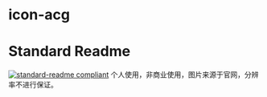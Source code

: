 # icon-acg
# Standard Readme
[![standard-readme compliant](https://img.shields.io/badge/readme%20style-standard-brightgreen.svg?style=flat-square)](https://github.com/RichardLitt/standard-readme)
个人使用，非商业使用，图片来源于官网，分辨率不进行保证。
